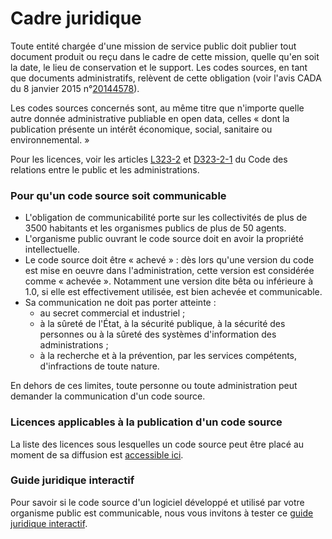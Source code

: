 # Cadre juridique

Toute entité chargée d'une mission de service public doit publier tout document produit ou reçu dans le cadre de cette mission, quelle qu'en soit la date, le lieu de conservation et le support. Les codes sources, en tant que documents administratifs, relèvent de cette obligation (voir l'avis CADA du 8 janvier 2015 n°[20144578](http://cada.data.gouv.fr/20144578/)).

Les codes sources concernés sont, au même titre que n'importe quelle autre donnée administrative publiable en open data, celles « dont la publication présente un intérêt économique, social, sanitaire ou environnemental. »

Pour les licences, voir les articles [L323-2](https://www.legifrance.gouv.fr/affichCodeArticle.do;jsessionid=BCCCCF5B5E15C3F6CABA0952E9B5A818.tplgfr21s\_3?idArticle=LEGIARTI000033219073\&cidTexte=LEGITEXT000031366350\&dateTexte=20190307) et [D323-2-1](https://www.legifrance.gouv.fr/affichCodeArticle.do;jsessionid=6A856B120BAA63F8153E8D6C8CDF40D4.tplgfr21s\_3?idArticle=LEGIARTI000034504991\&cidTexte=LEGITEXT000031366350\&dateTexte=20190307) du Code des relations entre le public et les administrations.

### Pour qu'un code source soit communicable

* L'obligation de communicabilité porte sur les collectivités de plus de 3500 habitants et les organismes publics de plus de 50 agents.
* L'organisme public ouvrant le code source doit en avoir la propriété intellectuelle.
* Le code source doit être « achevé » : dès lors qu'une version du code est mise en oeuvre dans l'administration, cette version est considérée comme « achevée ». Notamment une version dite bêta ou inférieure à 1.0, si elle est effectivement utilisée, est bien achevée et communicable.
* Sa communication ne doit pas porter atteinte :
  * au secret commercial et industriel ;
  * à la sûreté de l'État, à la sécurité publique, à la sécurité des personnes ou à la sûreté des systèmes d'information des administrations ;
  * à la recherche et à la prévention, par les services compétents, d'infractions de toute nature.

En dehors de ces limites, toute personne ou toute administration peut demander la communication d'un code source.

### Licences applicables à la publication d'un code source

La liste des licences sous lesquelles un code source peut être placé au moment de sa diffusion est [accessible ici](https://www.data.gouv.fr/fr/licences).

### Guide juridique interactif

Pour savoir si le code source d'un logiciel développé et utilisé par votre organisme public est communicable, nous vous invitons à tester ce [guide juridique interactif](https://guide-juridique-logiciel-libre.etalab.gouv.fr/).
